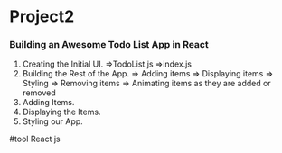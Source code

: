 # Project2
### Building an Awesome Todo List App in React
1. Creating the Initial UI.
=>TodoList.js
=>index.js
2. Building the Rest of the App.
=> Adding items
=> Displaying items
=> Styling
=> Removing items
=> Animating items as they are added or removed
3. Adding Items.
4. Displaying the Items.
5. Styling our App.

#tool
React js